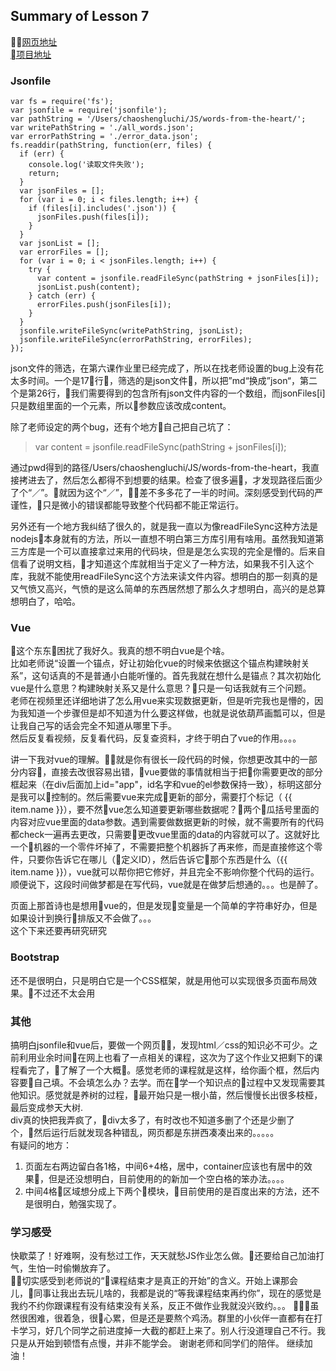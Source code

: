 ## Summary of Lesson 7

[网页地址](https://chaoshengluchi.github.io/My_first_web/)  
[项目地址](https://github.com/Chaoshengluchi/My_first_web.git)

### Jsonfile  
```
var fs = require('fs');
var jsonfile = require('jsonfile');
var pathString = '/Users/chaoshengluchi/JS/words-from-the-heart/';
var writePathString = './all_words.json';
var errorPathString = './error_data.json';
fs.readdir(pathString, function(err, files) {
  if (err) {
    console.log('读取文件失败');
    return;
  }
  var jsonFiles = [];
  for (var i = 0; i < files.length; i++) {
    if (files[i].includes('.json')) {
      jsonFiles.push(files[i]);
    }
  }
  var jsonList = [];
  var errorFiles = [];
  for (var i = 0; i < jsonFiles.length; i++) {
    try {
      var content = jsonfile.readFileSync(pathString + jsonFiles[i]);
      jsonList.push(content);
    } catch (err) {
      errorFiles.push(jsonFiles[i]);
    }
  }
  jsonfile.writeFileSync(writePathString, jsonList);
  jsonfile.writeFileSync(errorPathString, errorFiles);
});
```
json文件的筛选，在第六课作业里已经完成了，所以在找老师设置的bug上没有花太多时间。一个是17行，筛选的是json文件，所以把”md“换成”json“，第二个是第26行，我们需要得到的包含所有json文件内容的一个数组，而jsonFiles[i]只是数组里面的一个元素，所以参数应该改成content。  

除了老师设定的两个bug，还有个地方自己把自己坑了：  
> var content = jsonfile.readFileSync(pathString + jsonFiles[i]);

通过pwd得到的路径/Users/chaoshengluchi/JS/words-from-the-heart，我直接拷进去了，然后怎么都得不到想要的结果。检查了很多遍，才发现路径后面少了个“／”。就因为这个“／”，差不多多花了一半的时间。深刻感受到代码的严谨性，只是微小的错误都能导致整个代码都不能正常运行。  

另外还有一个地方我纠结了很久的，就是我一直以为像readFileSync这种方法是nodejs本身就有的方法，所以一直想不明白第三方库引用有啥用。虽然我知道第三方库是一个可以直接拿过来用的代码块，但是是怎么实现的完全是懵的。后来自信看了说明文档，才知道这个库就相当于定义了一种方法，如果我不引入这个库，我就不能使用readFileSync这个方法来读文件内容。想明白的那一刻真的是又气愤又高兴，气愤的是这么简单的东西居然想了那么久才想明白，高兴的是总算想明白了，哈哈。  

### Vue
这个东东困扰了我好久。我真的想不明白vue是个啥。  
比如老师说“设置一个锚点，好让初始化vue的时候来依据这个锚点构建映射关系”，这句话真的不是普通小白能听懂的。首先我就在想什么是锚点？其次初始化vue是什么意思？构建映射关系又是什么意思？只是一句话我就有三个问题。  
老师在视频里还详细地讲了怎么用vue来实现数据更新，但是听完我也是懵的，因为我知道一个步骤但是却不知道为什么要这样做，也就是说依葫芦画瓢可以，但是让我自己写的话会完全不知道从哪里下手。  
然后反复看视频，反复看代码，反复查资料，才终于明白了vue的作用。。。。  

讲一下我对vue的理解。就是你有很长一段代码的时候，你想更改其中的一部分内容，直接去改很容易出错，vue要做的事情就相当于把你需要更改的部分框起来（在div后面加上id="app"，id名字和vue的el参数保持一致），标明这部分是我可以控制的。然后需要vue来完成更新的部分，需要打个标记（  {{ item.name }}），要不然vue怎么知道要更新哪些数据呢？两个瓜括号里面的内容对应vue里面的data参数。遇到需要做数据更新的时候，就不需要所有的代码都check一遍再去更改，只需要更改vue里面的data的内容就可以了。这就好比一个机器的一个零件坏掉了，不需要把整个机器拆了再来修，而是直接修这个零件，只要你告诉它在哪儿（定义ID），然后告诉它那个东西是什么（{{ item.name }}），vue就可以帮你把它修好，并且完全不影响你整个代码的运行。
顺便说下，这段时间做梦都是在写代码，vue就是在做梦后想通的。。。也是醉了。  

页面上那首诗也是想用vue的，但是发现变量是一个简单的字符串好办，但是如果设计到换行排版又不会做了。。。  
这个下来还要再研究研究

### Bootstrap
还不是很明白，只是明白它是一个CSS框架，就是用他可以实现很多页面布局效果。不过还不太会用

### 其他  
搞明白jsonfile和vue后，要做一个网页，发现html／css的知识必不可少。之前利用业余时间在网上也看了一点相关的课程，这次为了这个作业又把剩下的课程看完了，了解了一个大概。感觉老师的课程就是这样，给你画个框，然后内容要自己填。不会填怎么办？去学。而在学一个知识点的过程中又发现需要其他知识。感觉就是养树的过程，最开始只是一根小苗，然后慢慢长出很多枝桠，最后变成参天大树.  
div真的快把我弄疯了，div太多了，有时改也不知道多删了个还是少删了个，然后运行后就发现各种错乱，网页都是东拼西凑凑出来的。。。。。  
有疑问的地方：  
1. 页面左右两边留白各1格，中间6+4格，居中，container应该也有居中的效果，但是还没想明白，目前使用的的新加一个空白格的笨办法。。。。
2. 中间4格区域想分成上下两个模块，目前使用的是百度出来的方法，还不是很明白，勉强实现了。

### 学习感受
快歇菜了！好难啊，没有愁过工作，天天就愁JS作业怎么做。还要给自己加油打气，生怕一时偷懒放弃了。  
切实感受到老师说的“课程结束才是真正的开始”的含义。开始上课那会儿，同事让我出去玩儿啥的，我都是说的“等我课程结束再约你”，现在的感觉是我约不约你跟课程有没有结束没有关系，反正不做作业我就没兴致约。。。
虽然很困难，很着急，很心累，但是还是要熬个鸡汤。群里的小伙伴一直都有在打卡学习，好几个同学之前进度掉一大截的都赶上来了。别人行没道理自己不行。我只是从开始到顿悟有点慢，并非不能学会。
谢谢老师和同学们的陪伴。
继续加油！
